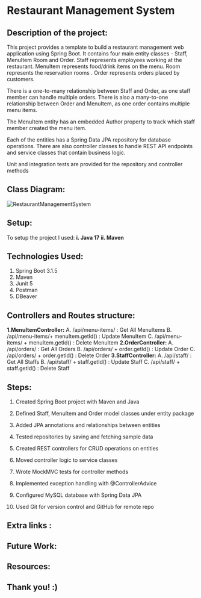 # Restaurant Management System

## Description of the project:

This project provides a template to build a restaurant management web application using Spring Boot. It contains four main entity classes - Staff, MenuItem Room and Order. Staff represents employees working at the restaurant. MenuItem represents food/drink items on the menu. Room represents the reservation rooms . Order represents orders placed by customers.

There is a one-to-many relationship between Staff and Order, as one staff member can handle multiple orders. There is also a many-to-one relationship between Order and MenuItem, as one order contains multiple menu items.

The MenuItem entity has an embedded Author property to track which staff member created the menu item.

Each of the entities has a Spring Data JPA repository for database operations. There are also controller classes to handle REST API endpoints and service classes that contain business logic.

Unit and integration tests are provided for the repository and controller methods

## Class Diagram:

![RestaurantManagementSystem](https://github.com/amalg20/java-project1-github-repo-sda/assets/145042005/c8361a5f-a66c-40b3-90ba-6cc065f51cd4)

## Setup:

To setup the project I used:
**i. Java 17**
**ii. Maven**

## Technologies Used:

1. Spring Boot 3.1.5
2. Maven
3. Junit 5
4. Postman
5. DBeaver

## Controllers and Routes structure:
**1.MenuItemController:**
A. /api/menu-items/ : Get All MenuItems
B. /api/menu-items/+ menuItem.getId() : Update MenuItem
C. /api/menu-items/ + menuItem.getId() : Delete MenuItem
**2.OrderController:**
A. /api/orders/ : Get All Orders
B. /api/orders/ + order.getId() : Update Order
C. /api/orders/ + order.getId() : Delete Order
**3.StaffController:** 
A. /api/staff/ : Get All Staffs
B. /api/staff/ + staff.getId() : Update Staff
C. /api/staff/ + staff.getId() : Delete Staff

## Steps:

1) Created Spring Boot project with Maven and Java 
2) Defined Staff, MenuItem and Order model classes under entity package
3) Added JPA annotations and relationships between entities
4) Tested repositories by saving and fetching sample data
5) Created REST controllers for CRUD operations on entities
6) Moved controller logic to service classes
7) Wrote MockMVC tests for controller methods
8) Implemented exception handling with @ControllerAdvice

9) Configured MySQL database with Spring Data JPA
10) Used Git for version control and GitHub for remote repo

## Extra links : 


## Future Work:


## Resources:

## Thank you! :)
